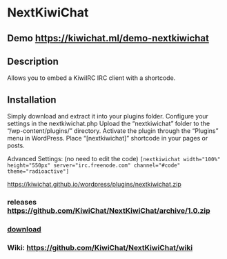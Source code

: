 # NextKiwiChat
## Demo https://kiwichat.ml/demo-nextkiwichat
## Description
Allows you to embed a KiwiIRC IRC client with a shortcode.

## Installation
Simply download and extract it into your plugins folder.
Configure your settings in the nextkiwichat.php
Upload the “nextkiwichat” folder to the “/wp-content/plugins/” directory.
Activate the plugin through the “Plugins” menu in WordPress.
Place “[nextkiwichat]” shortcode in your pages or posts.

Advanced Settings: (no need to edit the code) `[nextkiwichat width="100%" height="550px" server="irc.freenode.com" channel="#code" theme="radioactive"]`

https://kiwichat.github.io/wordpress/plugins/nextkiwichat.zip

### releases https://github.com/KiwiChat/NextKiwiChat/archive/1.0.zip

### [download](https://kiwichat.github.io/wordpress/plugins/nextkiwichat.zip)

### Wiki: https://github.com/KiwiChat/NextKiwiChat/wiki
